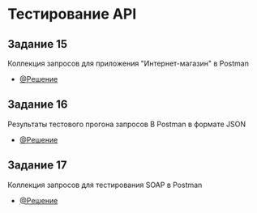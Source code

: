 # Тестирование API
## Задание 15
Коллекция запросов для приложения "Интернет-магазин" в Postman
- [@Решение](https://www.postman.com/avionics-pilot-14449528/workspace/demoshopping/collection/40954683-13f80804-00b8-4289-b5a1-516f6fdb4126?action=share&creator=40954683&active-environment=40954683-6fd751e1-b987-46b2-b621-618fe18b3d54)
## Задание 16
Результаты тестового прогона запросов В Postman в формате JSON
- [@Решение](https://github.com/NikolaevaAR/api/blob/main/DemoShopping.postman_test_run.json)
## Задание 17
Коллекция запросов для тестирования SOAP в Postman
- [@Решение](https://www.postman.com/avionics-pilot-14449528/workspace/demoshopping/collection/40954683-1d64366e-78ef-420b-96f4-5b51f79b153b?action=share&creator=40954683&active-environment=40954683-6fd751e1-b987-46b2-b621-618fe18b3d54)
